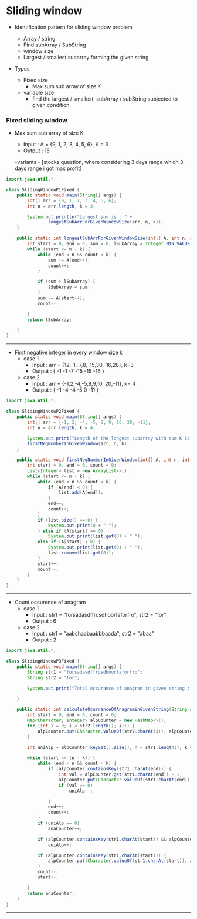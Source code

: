 # Sliding window

- Identification pattern for sliding window problem
    - Array / string
    - Find subArray / SubString
    - window size
    - Largest / smallest subarray forming the given string

- Types
    - Fixed size
        - Max sum sub array of size K
    - variable size
        - find the largest / smallest, subArray / subString subjected to given condition

### Fixed sliding window

- Max sum sub array of size K
    - Input : A = {9, 1, 2, 3, 4, 5, 6}, K = 3
    - Output : 15

  -variants - [stocks question, where considering 3 days range which 3 days range i got max profit]

```java
import java.util.*;

class SlidingWindowP1Fixed {
    public static void main(String[] args) {
        int[] arr = {9, 1, 2, 3, 4, 5, 6};
        int n = arr.length, k = 3;

        System.out.println("Largest sum is : " +
                longestSubArrForGivenWindowSize(arr, n, k));
    }

    public static int longestSubArrForGivenWindowSize(int[] A, int n, int k) {
        int start = 0, end = 0, sum = 0, lSubArray = Integer.MIN_VALUE, count = 0;
        while (start <= n - k) {
            while (end < n && count < k) {
                sum += A[end++];
                count++;
            }

            if (sum > lSubArray) {
                lSubArray = sum;
            }
            sum -= A[start++];
            count--;

        }
        return lSubArray;

    }
}
```

---

- First negative integer in every window size k
    - case 1
        - Input : arr = {12,-1,-7,8,-15,30,-16,28}, k=3
        - Output : { -1 -1 -7 -15 -15 -16 }
    - case 2
        - Input : arr = {-1,2,-4,-5,8,9,10, 20,-11}, k= 4
        - Output : { -1 -4 -4 -5 0 -11 }

```java
import java.util.*;

class SlidingWindowP2Fixed {
    public static void main(String[] args) {
        int[] arr = {-1, 2, -4, -5, 8, 9, 10, 20, -11};
        int n = arr.length, k = 4;

        System.out.print("Length of the longest subarray with sum K is : ");
        firstNegNumberInGivenWindow(arr, n, k);
    }

    public static void firstNegNumberInGivenWindow(int[] A, int n, int k) {
        int start = 0, end = 0, count = 0;
        List<Integer> list = new ArrayList<>();
        while (start <= n - k) {
            while (end < n && count < k) {
                if (A[end] < 0) {
                    list.add(A[end]);
                }
                end++;
                count++;
            }
            if (list.size() == 0) {
                System.out.print(0 + " ");
            } else if (A[start] >= 0)
                System.out.print(list.get(0) + " ");
            else if (A[start] < 0) {
                System.out.print(list.get(0) + " ");
                list.remove(list.get(0));
            }
            start++;
            count--;
        }
    }
}
```

---

- Count occurence of anagram
  - case 1
    - Input : str1 = "forsadasdffrosdhoorfaforfro", str2 = "for"
    - Output : 6
  - case 2
      - Input : str1 = "aabchaabaabbbaada", str2 = "abaa"
      - Output : 2

```java
import java.util.*;

class SlidingWindowP3Fixed {
    public static void main(String[] args) {
        String str1 = "forsadasdffrosdhoorfaforfro";
        String str2 = "for";

        System.out.print("Total occurance of anagram in given string : " + calculateOcurranceOfAnagraminGivenString(str1, str2));

    }

    public static int calculateOcurranceOfAnagraminGivenString(String str1, String str2) {
        int start = 0, end = 0, count = 0;
        Map<Character, Integer> alpCounter = new HashMap<>();
        for (int i = 0; i < str2.length(); i++) {
            alpCounter.put(Character.valueOf(str2.charAt(i)), alpCounter.getOrDefault(str2.charAt(i), 0) + 1);
        }

        int uniAlp = alpCounter.keySet().size(), n = str1.length(), k = str2.length(), anaCounter = 0;

        while (start <= (n - k)) {
            while (end < n && count < k) {
                if (alpCounter.containsKey(str1.charAt(end))) {
                    int val = alpCounter.get(str1.charAt(end)) - 1;
                    alpCounter.put(Character.valueOf(str1.charAt(end)), val);
                    if (val == 0)
                        uniAlp--;

                }
                end++;
                count++;
            }
            if (uniAlp == 0)
                anaCounter++;

            if (alpCounter.containsKey(str1.charAt(start)) && alpCounter.get(str1.charAt(start)) == 0)
                uniAlp++;

            if (alpCounter.containsKey(str1.charAt(start))) {
                alpCounter.put(Character.valueOf(str1.charAt(start)), alpCounter.get(str1.charAt(start)) + 1);
            }
            count--;
            start++;

        }
        return anaCounter;
    }
}
```
---
